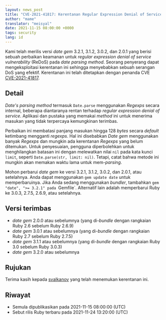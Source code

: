 ```yaml
---
layout: news_post
title: "CVE-2021-41817: Kerentanan Regular Expression Denial of Service dari Date Parsing Method"
author: "mame"
translator: "meisyal"
date: 2021-11-15 08:00:00 +0000
tags: security
lang: id
---
```


Kami telah merilis versi *date gem* 3.2.1, 3.1.2, 3.0.2, dan 2.0.1 yang berisi
sebuah perbaikan keamanan untuk *regular expression denial of service
vulnerability* (ReDoS) pada *date parsing method*. Seorang penyerang dapat
mengeksploitasi kerentanan ini sehingga menyebabkan sebuah serangan DoS yang
efektif. Kerentanan ini telah ditetapkan dengan penanda CVE
[CVE-2021-41817](https://nvd.nist.gov/vuln/detail/CVE-2021-41817).

## Detail

*Date's parsing method* termasuk `Date.parse` menggunakan *Regexps* secara
internal, beberapa diantaranya rentan terhadap *regular expression
denial of service*. Aplikasi dan pustaka yang memakai *method* ini untuk
menerima masukan yang tidak terpercaya kemungkinan terimbas.

Perbaikan ini membatasi panjang masukan hingga 128 *bytes* secara *default*
ketimbang mengganti *regexps*. Hal ini disebabkan *Date gem* menggunakan banyak
*Regexps* dan mungkin ada kerentanan *Regexps* yang belum ditemukan. Untuk
penyesuaian, pengguna diperbolehkan untuk menghilangkan batasan ini dengan
melewatkan nilai `nil` pada kata kunci `limit`, seperti
`Date.parse(str, limit: nil)`. Tetapi, catat bahwa metode ini mungkin akan
memakan waktu lama untuk mem-*parsing*.

Mohon perbarui *date gem* ke versi 3.2.1, 3.1.2, 3.0.2, dan 2.0.1, atau
setelahnya. Anda dapat menggunakan `gem update date` untuk memperbaruinya.
Jika Anda sedang menggunakan *bundler*, tambahkan `gem "date", ">= 3.2.1"
pada `Gemfile`. Alternatif lain adalah memperbarui Ruby ke 3.0.3, 2.7.5, 2.6.9,
atau setelahnya.

## Versi terimbas

* *date gem* 2.0.0 atau sebelumnya (yang di-*bundle* dengan rangkaian Ruby 2.6 sebelum Ruby 2.6.9)
* *date gem* 3.0.1 atau sebelumnya (yang di-*bundle* dengan rangkaian Ruby 2.7 sebelum Ruby 2.7.5)
* *date gem* 3.1.1 atau sebelumnya (yang di-*bundle* dengan rangkaian Ruby 3.0 sebelum Ruby 3.0.3)
* *date gem* 3.2.0 atau sebelumnya

## Rujukan

Terima kasih kepada [svalkanov](https://github.com/SValkanov/) yang telah
menemukan kerentanan ini.

## Riwayat

* Semula dipublikasikan pada 2021-11-15 08:00:00 (UTC)
* Sebut rilis Ruby terbaru pada 2021-11-24 13:20:00 (UTC)

